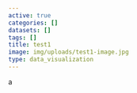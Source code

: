 ```yaml
---
active: true
categories: []
datasets: []
tags: []
title: test1
image: img/uploads/test1-image.jpg
type: data_visualization
---
```

a